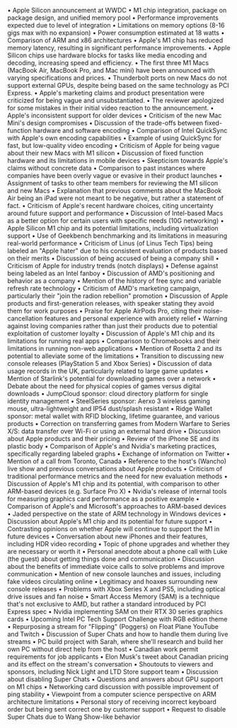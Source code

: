 • Apple Silicon announcement at WWDC
• M1 chip integration, package on package design, and unified memory pool
• Performance improvements expected due to level of integration
• Limitations on memory options (8-16 gigs max with no expansion)
• Power consumption estimated at 18 watts
• Comparison of ARM and x86 architectures
• Apple's M1 chip has reduced memory latency, resulting in significant performance improvements.
• Apple Silicon chips use hardware blocks for tasks like media encoding and decoding, increasing speed and efficiency.
• The first three M1 Macs (MacBook Air, MacBook Pro, and Mac mini) have been announced with varying specifications and prices.
• Thunderbolt ports on new Macs do not support external GPUs, despite being based on the same technology as PCI Express.
• Apple's marketing claims and product presentation were criticized for being vague and unsubstantiated.
• The reviewer apologized for some mistakes in their initial video reaction to the announcement.
• Apple's inconsistent support for older devices
• Criticism of the new Mac Mini's design compromises
• Discussion of the trade-offs between fixed-function hardware and software encoding
• Comparison of Intel QuickSync with Apple's own encoding capabilities
• Example of using QuickSync for fast, but low-quality video encoding
• Criticism of Apple for being vague about their new Macs with M1 silicon
• Discussion of fixed function hardware and its limitations in mobile devices
• Skepticism towards Apple's claims without concrete data
• Comparison to past instances where companies have been overly vague or evasive in their product launches
• Assignment of tasks to other team members for reviewing the M1 silicon and new Macs
• Explanation that previous comments about the MacBook Air being an iPad were not meant to be negative, but rather a statement of fact.
• Criticism of Apple's recent hardware choices, citing uncertainty around future support and performance
• Discussion of Intel-based Macs as a better option for certain users with specific needs (10G networking)
• Apple Silicon M1 chip and its potential limitations, including virtualization support
• Use of Geekbench benchmarking and its limitations in measuring real-world performance
• Criticism of Linus (of Linus Tech Tips) being labeled an "Apple hater" due to his consistent evaluation of products based on their merits
• Discussion of being accused of being a company shill
• Criticism of Apple for industry trends (notch displays)
• Defense against being labeled as an Intel fanboy
• Discussion of AMD's positioning and behavior as a company
• Mention of the history of free sync and variable refresh rate technology
• Criticism of AMD's marketing campaign, particularly their "join the radion rebellion" promotion
• Discussion of Apple products and first-generation releases, with speaker stating they avoid them for work purposes
• Praise for Apple AirPods Pro, citing their noise-cancellation features and personal experience with anxiety relief
• Warning against loving companies rather than just their products due to potential exploitation of customer loyalty
• Discussion of Apple's M1 chip and its limitations for running real apps
• Comparison to Chromebooks and their limitations in running non-web applications
• Mention of Rosetta 2 and its potential to alleviate some of the limitations
• Transition to discussing new console releases (PlayStation 5 and Xbox Series)
• Discussion of data usage records in the UK, particularly related to large game updates
• Mention of Starlink's potential for downloading games over a network
• Debate about the need for physical copies of games versus digital downloads
• JumpCloud sponsor: cloud directory platform for single identity management
• SteelSeries sponsor: Aerxo 3 wireless gaming mouse, ultra-lightweight and IP54 dust/splash resistant
• Ridge Wallet sponsor: metal wallet with RFID blocking, lifetime guarantee, and various products
• Correction on transferring games from Modern Warfare to Series X/S: data transfer over Wi-Fi or using an external hard drive
• Discussion about Apple products and their pricing
• Review of the iPhone SE and its plastic body
• Comparison of Apple's and Nvidia's marketing practices, specifically regarding labeled graphs
• Exchange of information on Twitter
• Mention of a call from Toronto, Canada
• Reference to the host's (Wancho) live show and previous conversations about Apple products
• Criticism of traditional performance metrics and the need for new evaluation methods
• Discussion of Apple's M1 chip and its potential, with comparison to other ARM-based devices (e.g. Surface Pro X)
• Nvidia's release of internal tools for measuring graphics card performance as a positive example
• Comparison of Apple's and Microsoft's approaches to ARM-based devices
• Jaded perspective on the state of ARM technology in Windows devices
• Discussion about Apple's M1 chip and its potential for future support
• Contrasting opinions on whether Apple will continue to support the M1 in future devices
• Conversation about new iPhones and their features, including HDR video recording
• Topic of phone upgrades and whether they are necessary or worth it
• Personal anecdote about a phone call with Luke (the guest) about getting things done and communication
• Discussion about the benefits of immediate voice calls to solve problems and improve communication
• Mention of new console launches and issues, including fake videos circulating online
• Legitimacy and hoaxes surrounding new console releases
• Problems with Xbox Series X and PS5, including optical drive issues and fan noise
• Smart Access Memory (SAM) is a technique that's not exclusive to AMD, but rather a standard introduced by PCI Express spec
• Nvidia implementing SAM on their RTX 30 series graphics cards
• Upcoming Intel PC Tech Support Challenge with RGB edition theme
• Repurposing a stream for "Flipping" (Poggers) on Float Plane YouTube and Twitch
• Discussion of Super Chats and how to handle them during live streams
• PC build project with Sarah, where she'll research and build her own PC without direct help from the host
• Canadian work permit requirements for job applicants
• Elon Musk's tweet about Canadian pricing and its effect on the stream's conversation
• Shoutouts to viewers and sponsors, including Nick Light and LTD Store support team
• Discussion about disabling Super Chats
• Questions and answers about GPU support on M1 chips
• Networking card discussion with possible improvement of ping stability
• Viewpoint from a computer science perspective on ARM architecture limitations
• Personal story of receiving incorrect keyboard order but being sent correct one by customer support
• Request to disable Super Chats due to Wang Show-like behavior
